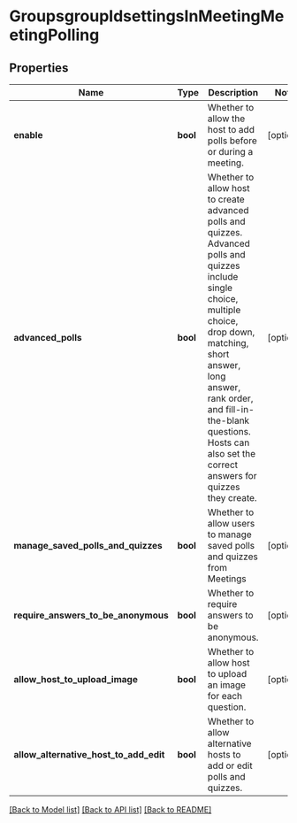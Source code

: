 # GroupsgroupIdsettingsInMeetingMeetingPolling

## Properties
Name | Type | Description | Notes
------------ | ------------- | ------------- | -------------
**enable** | **bool** | Whether to allow the host to add polls before or during a meeting. | [optional] 
**advanced_polls** | **bool** | Whether to allow host to create advanced polls and quizzes. Advanced polls and quizzes include single choice, multiple choice, drop down, matching, short answer, long answer, rank order, and fill-in-the-blank questions. Hosts can also set the correct answers for quizzes they create. | [optional] 
**manage_saved_polls_and_quizzes** | **bool** | Whether to allow users to manage saved polls and quizzes from Meetings | [optional] 
**require_answers_to_be_anonymous** | **bool** | Whether to require answers to be anonymous. | [optional] 
**allow_host_to_upload_image** | **bool** | Whether to allow host to upload an image for each question. | [optional] 
**allow_alternative_host_to_add_edit** | **bool** | Whether to allow alternative hosts to add or edit polls and quizzes. | [optional] 

[[Back to Model list]](../README.md#documentation-for-models) [[Back to API list]](../README.md#documentation-for-api-endpoints) [[Back to README]](../README.md)

